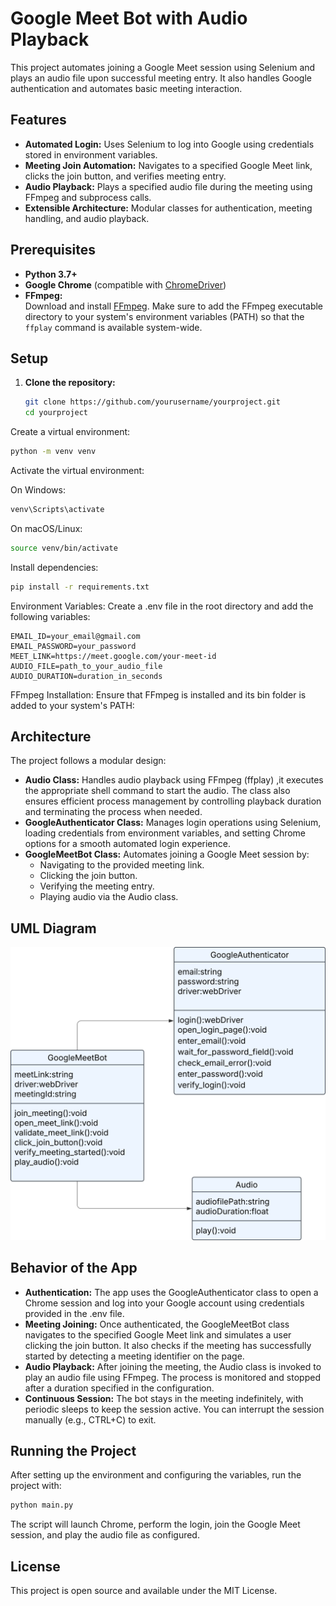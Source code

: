 # Google Meet Bot with Audio Playback

This project automates joining a Google Meet session using Selenium and plays an audio file upon successful meeting entry. It also handles Google authentication and automates basic meeting interaction.

## Features

- **Automated Login:** Uses Selenium to log into Google using credentials stored in environment variables.
- **Meeting Join Automation:** Navigates to a specified Google Meet link, clicks the join button, and verifies meeting entry.
- **Audio Playback:** Plays a specified audio file during the meeting using FFmpeg and subprocess calls.
- **Extensible Architecture:** Modular classes for authentication, meeting handling, and audio playback.

## Prerequisites

- **Python 3.7+**
- **Google Chrome** (compatible with [ChromeDriver](https://chromedriver.chromium.org/))
- **FFmpeg:**  
  Download and install [FFmpeg](https://ffmpeg.org/download.html). Make sure to add the FFmpeg executable directory to your system's environment variables (PATH) so that the `ffplay` command is available system-wide.

## Setup

1. **Clone the repository:**

   ```bash
   git clone https://github.com/yourusername/yourproject.git
   cd yourproject

Create a virtual environment:
```bash
python -m venv venv
```

Activate the virtual environment:

On Windows:
```bash
venv\Scripts\activate
```

On macOS/Linux:
```bash
source venv/bin/activate
```

Install dependencies:
```bash
pip install -r requirements.txt
```

Environment Variables: Create a .env file in the root directory and add the following variables:
```dotenv
EMAIL_ID=your_email@gmail.com
EMAIL_PASSWORD=your_password
MEET_LINK=https://meet.google.com/your-meet-id
AUDIO_FILE=path_to_your_audio_file
AUDIO_DURATION=duration_in_seconds
```

FFmpeg Installation: Ensure that FFmpeg is installed and its bin folder is added to your system's PATH:

## Architecture
The project follows a modular design:

- **Audio Class:** Handles audio playback using FFmpeg (ffplay) ,it executes the appropriate shell command to start the audio. The class also ensures efficient process management by controlling playback duration and terminating the process when needed.
- **GoogleAuthenticator Class:** Manages login operations using Selenium, loading credentials from environment variables, and setting Chrome options for a smooth automated login experience.
- **GoogleMeetBot Class:** Automates joining a Google Meet session by:
  - Navigating to the provided meeting link.
  - Clicking the join button.
  - Verifying the meeting entry.
  - Playing audio via the Audio class.

## UML Diagram
![UML Diagram](UML.svg)

## Behavior of the App

- **Authentication:** The app uses the GoogleAuthenticator class to open a Chrome session and log into your Google account using credentials provided in the .env file.
- **Meeting Joining:** Once authenticated, the GoogleMeetBot class navigates to the specified Google Meet link and simulates a user clicking the join button. It also checks if the meeting has successfully started by detecting a meeting identifier on the page.
- **Audio Playback:** After joining the meeting, the Audio class is invoked to play an audio file using FFmpeg. The process is monitored and stopped after a duration specified in the configuration.
- **Continuous Session:** The bot stays in the meeting indefinitely, with periodic sleeps to keep the session active. You can interrupt the session manually (e.g., CTRL+C) to exit.

## Running the Project
After setting up the environment and configuring the variables, run the project with:
```bash
python main.py
```
The script will launch Chrome, perform the login, join the Google Meet session, and play the audio file as configured.

## License
This project is open source and available under the MIT License.